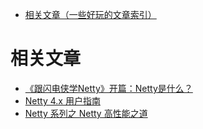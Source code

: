 - [相关文章（一些好玩的文章索引）](#相关文章：)
# 相关文章
- [《跟闪电侠学Netty》开篇：Netty是什么？](https://www.jianshu.com/p/a4e03835921a)
- [Netty 4.x 用户指南](http://wiki.jikexueyuan.com/project/netty-4-user-guide/)
- [Netty 系列之 Netty 高性能之道](https://wiki.jikexueyuan.com/project/java-special-topic/netty.html)

